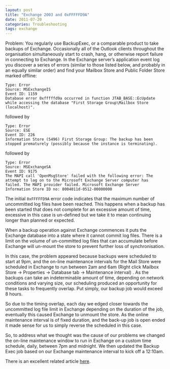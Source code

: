 ```yaml
---
layout: post
title: "Exchange 2003 and 0xFFFFFD9A"
date: 2011-07-20
categories: Troubleshooting
tags: exchange
---
```


Problem: You regularly use BackupExec, or a comparable product to take backups of Exchange. Occasionally all of the Outlook clients throughout the organisation simultaneously start to crash, hang, or otherwise report failure in connecting to Exchange. In the Exchange server’s application event log you discover a series of errors (similar to those listed below, and probably in an equally similar order) and find your Mailbox Store and Public Folder Store marked offline:

```
Type: Error
Source: MSExchangeIS
Event ID: 1159
Database error 0xfffffd9a occurred in function JTAB_BASE::EcUpdate while accessing the database "First Storage Group\Mailbox Store (localhost)".
```

followed by

```
Type: Error
Source: ESE
Event ID: 226
Information Store (5496) First Storage Group: The backup has been stopped prematurely (possibly because the instance is terminating).
```

followed by

```
Type: Error
Source: MSExchangeSA
Event ID: 9175
The MAPI call 'OpenMsgStore' failed with the following error: The attempt to log on to the Microsoft Exchange Server computer has failed. The MAPI provider failed. Microsoft Exchange Server Information Store ID no: 8004011d-0512-00000000
```

The initial `0xFFFFFD9A` error code indicates that the maximum number of uncommitted log files have been reached.  This happens when a backup has been started that does not complete for an excessive amount of time, excessive in this case is un-defined but we take it to mean continuing longer than planned or expected.

When a backup operation against Exchange commences it puts the Exchange database into a state where it cannot commit log files. There is a limit on the volume of un-committed log files that can accumulate before Exchange will un-mount the store to prevent further loss of synchronisation.

In this case, the problem appeared because backups were scheduled to start at 9pm, and the on-line maintenance intervals for the Mail Store were scheduled in Exchange to run between 2am and 6am (Right click Mailbox Store -> Properties -> Database tab -> Maintenance interval) . As the backups can take an indeterminable amount of time, depending on network conditions and varying size, our scheduling produced an opportunity for these tasks to frequently overlap. Put simply, our backup job would exceed 8 hours.

So due to the timing overlap, each day we edged closer towards the uncommitted log file limit in Exchange depending on the duration of the job, eventually this caused Exchange to unmount the store. As the online maintenance interval is of fixed duration, and the back-up job is open ended it made sense for us to simply reverse the scheduled in this case.

So, to address what we thought was the cause of our problems we changed the on-line maintenance window to run in Exchange on a custom time schedule, daily, between 7pm and midnight. We then updated the Backup Exec job based on our Exchange maintenance interval to kick off a 12:10am.

There is an excellent related article [here][windowsitpro].

[windowsitpro]: http://www.windowsitpro.com/article/email/finding-the-cause-of-event-id-1159